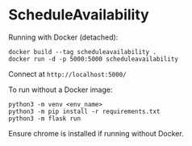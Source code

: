 # ScheduleAvailability
Running with Docker (detached):
```
docker build --tag scheduleavailability .
docker run -d -p 5000:5000 scheduleavailability
```

Connect at ```http://localhost:5000/```


To run without a Docker image:
```
python3 -m venv <env_name>
python3 -m pip install -r requirements.txt
python3 -m flask run
```
Ensure chrome is installed if running without Docker.
